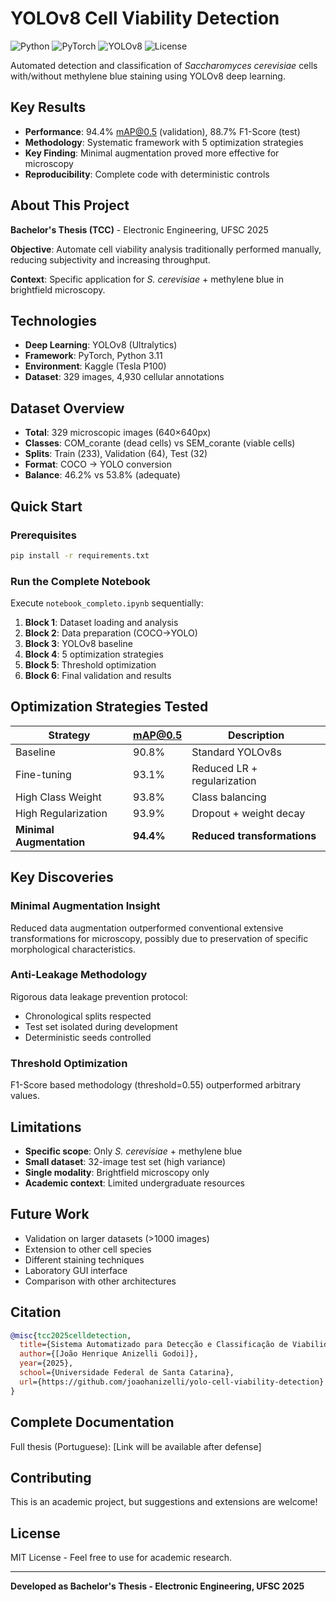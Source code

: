 # YOLOv8 Cell Viability Detection

![Python](https://img.shields.io/badge/python-v3.11+-blue.svg)
![PyTorch](https://img.shields.io/badge/PyTorch-v2.6+-red.svg)
![YOLOv8](https://img.shields.io/badge/YOLOv8-Ultralytics-green.svg)
![License](https://img.shields.io/badge/license-MIT-blue.svg)

Automated detection and classification of *Saccharomyces cerevisiae* cells with/without methylene blue staining using YOLOv8 deep learning.

## Key Results

- **Performance**: 94.4% mAP@0.5 (validation), 88.7% F1-Score (test)
- **Methodology**: Systematic framework with 5 optimization strategies
- **Key Finding**: Minimal augmentation proved more effective for microscopy
- **Reproducibility**: Complete code with deterministic controls

## About This Project

**Bachelor's Thesis (TCC)** - Electronic Engineering, UFSC 2025

**Objective**: Automate cell viability analysis traditionally performed manually, reducing subjectivity and increasing throughput.

**Context**: Specific application for *S. cerevisiae* + methylene blue in brightfield microscopy.

## Technologies

- **Deep Learning**: YOLOv8 (Ultralytics)
- **Framework**: PyTorch, Python 3.11
- **Environment**: Kaggle (Tesla P100)
- **Dataset**: 329 images, 4,930 cellular annotations

## Dataset Overview

- **Total**: 329 microscopic images (640×640px)
- **Classes**: COM_corante (dead cells) vs SEM_corante (viable cells)
- **Splits**: Train (233), Validation (64), Test (32)
- **Format**: COCO → YOLO conversion
- **Balance**: 46.2% vs 53.8% (adequate)

## Quick Start

### Prerequisites
```bash
pip install -r requirements.txt
```

### Run the Complete Notebook
Execute `notebook_completo.ipynb` sequentially:

1. **Block 1**: Dataset loading and analysis
2. **Block 2**: Data preparation (COCO→YOLO)
3. **Block 3**: YOLOv8 baseline
4. **Block 4**: 5 optimization strategies
5. **Block 5**: Threshold optimization
6. **Block 6**: Final validation and results

## Optimization Strategies Tested

| Strategy | mAP@0.5 | Description |
|----------|---------|-------------|
| Baseline | 90.8% | Standard YOLOv8s |
| Fine-tuning | 93.1% | Reduced LR + regularization |
| High Class Weight | 93.8% | Class balancing |
| High Regularization | 93.9% | Dropout + weight decay |
| **Minimal Augmentation** | **94.4%** | **Reduced transformations** |

## Key Discoveries

### Minimal Augmentation Insight
Reduced data augmentation outperformed conventional extensive transformations for microscopy, possibly due to preservation of specific morphological characteristics.

### Anti-Leakage Methodology
Rigorous data leakage prevention protocol:
- Chronological splits respected
- Test set isolated during development
- Deterministic seeds controlled

### Threshold Optimization
F1-Score based methodology (threshold=0.55) outperformed arbitrary values.

## Limitations

- **Specific scope**: Only *S. cerevisiae* + methylene blue
- **Small dataset**: 32-image test set (high variance)
- **Single modality**: Brightfield microscopy only
- **Academic context**: Limited undergraduate resources

## Future Work

- Validation on larger datasets (>1000 images)
- Extension to other cell species
- Different staining techniques
- Laboratory GUI interface
- Comparison with other architectures

## Citation

```bibtex
@misc{tcc2025celldetection,
  title={Sistema Automatizado para Detecção e Classificação de Viabilidade Celular em Saccharomyces cerevisiae Utilizando YOLOv8},
  author={[João Henrique Anizelli Godoi]},
  year={2025},
  school={Universidade Federal de Santa Catarina},
  url={https://github.com/joaohanizelli/yolo-cell-viability-detection}
}
```

## Complete Documentation

Full thesis (Portuguese): [Link will be available after defense]

## Contributing

This is an academic project, but suggestions and extensions are welcome!

## License

MIT License - Feel free to use for academic research.

---

**Developed as Bachelor's Thesis - Electronic Engineering, UFSC 2025**
